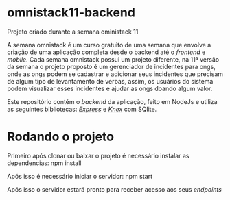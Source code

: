 # omnistack11-backend

Projeto criado durante a semana oministack 11

A semana omnistack é um curso gratuito de uma semana que envolve a criação de uma aplicação completa desde o backend até o <i>frontend</i> e <i>mobile</i>.
Cada semana omnistack possui um projeto diferente, na 11ª versão da semana o projeto proposto é um gerenciador de incidentes para ongs, onde as ongs podem se cadastrar e adicionar seus incidentes que precisam de algum tipo de levantamento de verbas,
assim, os usuários do sistema podem visualizar esses incidentes e ajudar as ongs doando algum valor.

Este repositório contém o <i>backend</i> da aplicação, feito em NodeJs e utiliza as seguintes bibliotecas: <a href="https://expressjs.com/pt-br/"><i>Express</i></a> e <a href="http://knexjs.org/"><i>Knex</i></a> com SQlite.

# Rodando o projeto

Primeiro após clonar ou baixar o projeto é necessário instalar as dependencias:
npm install

Após isso é necessário iniciar o servidor:
npm start

Após isso o servidor estará pronto para receber acesso aos seus <i>endpoints</i>
